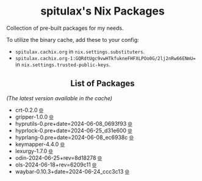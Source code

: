 <h1 align="center">spitulax's Nix Packages</h1>

Collection of pre-built packages for my needs.

To utilize the binary cache, add these to your config:

- `spitulax.cachix.org` in `nix.settings.substituters`.
- `spitulax.cachix.org-1:GQRdtUgc9vwHTkfukneFHFXLPOo0G/2lj2nRw66ENmU=` in
  `nix.settings.trusted-public-keys`.

<h2 align="center">List of Packages</h2>

_(The latest version available in the cache)_

- crt-0.2.0 [🌐](https://github.com/spitulax/crt)
- gripper-1.0.0 [🌐](https://github.com/spitulax/gripper)
- hyprutils-0.pre+date=2024-06-08_0693f93 [🌐](https://github.com/hyprwm/hyprutils)
- hyprlock-0.pre+date=2024-06-25_d31e600 [🌐](https://github.com/hyprwm/hyprlock)
- hyprlang-0.pre+date=2024-06-08_ec6938c [🌐](https://github.com/hyprwm/hyprlang)
- keymapper-4.4.0 [🌐](https://github.com/houmain/keymapper)
- lexurgy-1.7.0 [🌐](https://github.com/def-gthill/lexurgy)
- odin-2024-06-25+rev=8d18278 [🌐](https://github.com/odin-lang/Odin)
- ols-2024-06-18+rev=6209c11 [🌐](https://github.com/DanielGavin/ols)
- waybar-0.10.3+date=2024-06-24_ccc3c13 [🌐](https://github.com/Alexays/Waybar)
